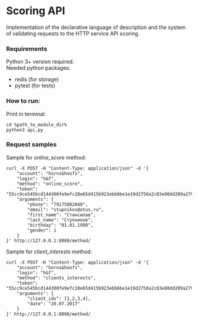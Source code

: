 # Scoring API
Implementation of the declarative language of description 
and the system of validating requests to the HTTP service API scoring.

### Requirements
Python 3+ version required.<br>
Needed python packages:
 - redis (for storage)
 - pytest (for tests)

### How to run: 
Print in terminal:
```
cd %path_to_module_dir%
python3 api.py
```

### Request samples
Sample for _online_score_ method:
```
curl -X POST -H "Content-Type: application/json" -d '{
	"account": "horns&hoofs",
	"login": "h&f",
	"method": "online_score",
	"token": "55cc9ce545bcd144300fe9efc28e65d415b923ebb6be1e19d2750a2c03e80dd209a27954dca045e5bb12418e7d89b6d718a9e35af34e14e1d5bcd5a08f21fc95",
	"arguments": {
		"phone": "79175002040",
		"email": "stupnikov@otus.ru",
		"first_name": "Стансилав",
		"last_name": "Ступников",
		"birthday": "01.01.1990",
		"gender": 1
	}
}' http://127.0.0.1:8080/method/
```

Sample for _client_interests_ method:
```
curl -X POST -H "Content-Type: application/json" -d '{
	"account": "horns&hoofs",
	"login": "h&f",
	"method": "clients_interests",
	"token": "55cc9ce545bcd144300fe9efc28e65d415b923ebb6be1e19d2750a2c03e80dd209a27954dca045e5bb12418e7d89b6d718a9e35af34e14e1d5bcd5a08f21fc95",
	"arguments": {
		"client_ids": [1,2,3,4],
		"date": "20.07.2017"
	}
}' http://127.0.0.1:8080/method/
```